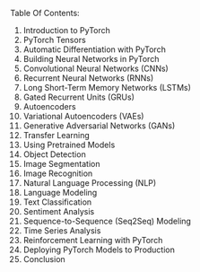 Table Of Contents:

1. Introduction to PyTorch
2. PyTorch Tensors
3. Automatic Differentiation with PyTorch
4. Building Neural Networks in PyTorch
5. Convolutional Neural Networks (CNNs)
6. Recurrent Neural Networks (RNNs)
7. Long Short-Term Memory Networks (LSTMs)
8. Gated Recurrent Units (GRUs)
9. Autoencoders
10. Variational Autoencoders (VAEs)
11. Generative Adversarial Networks (GANs)
12. Transfer Learning
13. Using Pretrained Models
14. Object Detection
15. Image Segmentation
16. Image Recognition
17. Natural Language Processing (NLP)
18. Language Modeling
19. Text Classification
20. Sentiment Analysis
21. Sequence-to-Sequence (Seq2Seq) Modeling
22. Time Series Analysis
23. Reinforcement Learning with PyTorch
24. Deploying PyTorch Models to Production
25. Conclusion